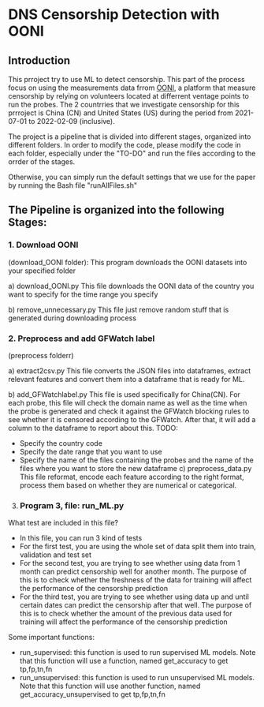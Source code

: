 
# DNS Censorship Detection with OONI

## Introduction
This prroject try to use ML to detect censorship. This part of the process focus on using the measurements data frrom [OONI](https://ooni.org/post/mining-ooni-data), a platform that measure censorship by relying on volunteers located at differrent ventage points to run the probes. The 2 countrries that we investigate censorship for this prrroject is China (CN) and United States (US) during the period from 2021-07-01 to 2022-02-09 (inclusive). 

The project is a pipeline that is divided into different stages, organized into different folders. In order to modify the code, please modify the code in each folder, especially under the "TO-DO" and run the files according to the orrder of the stages.

Otherwise, you can simply run the default settings that we use for the paper by running the Bash file "runAllFiles.sh"


## The Pipeline is organized into the following Stages:

### 1. Download OONI
(download_OONI folder): This program downloads the OONI datasets into your specified folder

a) download_OONI.py
This file downloads the OONI data of the country you want to specify for the time range you specify 

b) remove_unnecessary.py
This file just remove random stuff that is generated during downloading process





### 2. Preprocess and add GFWatch label
(preprocess folderr)

a) extract2csv.py
This file converts the JSON files into dataframes, extract relevant features and convert them into a dataframe that is ready for ML.

b) add_GFWatchlabel.py
This file is used specifically for China(CN). For each probe, this file will check the domain name as well as the time when the probe is generated and check it against the GFWatch blocking rules to see whether it is censored according to the GFWatch. After that, it will add a column to the dataframe to report about this.
TODO:
- Specify the country code 
- Specify the date range that you want to use
- Specify the name of the files containing the probes and the name of the files where you want to store the new dataframe
c) preprocess_data.py
This file reformat, encode each feature according to the right format, process them based on whether they are numerical or categorical.

3. ### Program 3, file: run_ML.py
What test are included in this file?
- In this file, you can run 3 kind of tests
- For the first test, you are using the whole set of data split them into train, validation and test set
- For the second test, you are trying to see whether using data from 1 month can predict censorship well for another month. The purpose of this is to check whether the freshness of the data for training will affect the performance of the censorship prediction
- For the third test, you are trying to see whether using data up and until certain dates can predict the censorship after that well. The purpose of this is to check whether the amount of the previous data used for training will affect the performance of the censorship prediction

Some important functions:
- run_supervised: this function is used to run supervised ML models. Note that this function will use a function, named get_accuracy to get tp,fp,tn,fn 
- run_unsupervised: this function is used to run unsupervised ML models. Note that this function will use another function, named get_accuracy_unsupervised to get tp,fp,tn,fn








